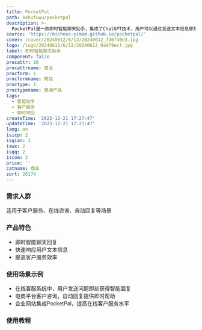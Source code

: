 ```yaml
---
title: PocketPal
path: kehufuwu/pocketpal
description: >-
  PocketPal是一款即时智能聊天助手，集成了ChatGPT技术，用户可以通过发送文本信息即刻获得不超过一分钟的响应。其优势在于提供快速、准确的智能回复，节省用户等待时间。定价灵活多样，适用于各类商业场景，定位于提高客户服务效率和用户体验。
source: 'https://micheas-yimam.github.io/pocketpal/'
cover: /cover/20240612/6/12/20240612_fd6f40e3.jpg
logo: /logo/20240612/6/12/20240612_9a979ecf.jpg
label: 即时智能聊天助手
component: false
procattr: 10
procattrname: 商业
procform: 1
procformname: 网站
proctype: 1
proctypename: 普通产品
tags:
  - 智能助手
  - 客户服务
  - 即时响应
createTime: '2023-12-21 17:27:47'
updateTime: '2023-12-21 17:27:47'
lang: en
isicp: 2
isqian: 2
iswx: 2
isqq: 2
iscom: 2
price: ''
catname: 商业
sort: 26174
---
```




### 需求人群
适用于客户服务、在线咨询、自动回复等场景

### 产品特色
- 即时智能聊天回复
- 快速响应用户文本信息
- 提高客户服务效率

### 使用场景示例
- 在线客服系统中，用户发送问题即刻获得智能回复
- 电商平台客户咨询，自动回复提供即时帮助
- 企业网站集成PocketPal，提高在线客户服务水平

### 使用教程


  
